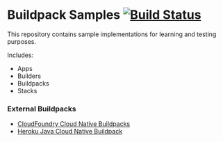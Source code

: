 # Buildpack Samples [![Build Status](https://travis-ci.org/buildpacks/samples.svg?branch=master)](https://travis-ci.org/buildpacks/samples/branches)

This repository contains sample implementations for learning and testing purposes.

Includes:

- Apps
- Builders
- Buildpacks
- Stacks

### External Buildpacks

* [CloudFoundry Cloud Native Buildpacks](https://hub.docker.com/r/cloudfoundry/cnb)
* [Heroku Java Cloud Native Buildpack](https://github.com/heroku/java-buildpack)
